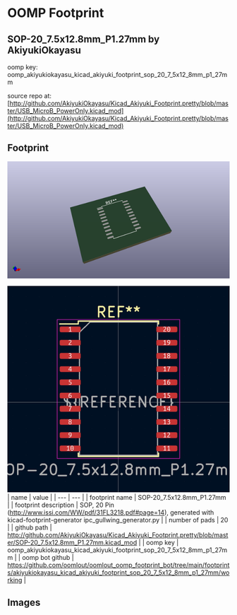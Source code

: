 # OOMP Footprint  
## SOP-20_7.5x12.8mm_P1.27mm  by AkiyukiOkayasu  
  
oomp key: oomp_akiyukiokayasu_kicad_akiyuki_footprint_sop_20_7_5x12_8mm_p1_27mm  
  
source repo at: [http://github.com/AkiyukiOkayasu/Kicad_Akiyuki_Footprint.pretty/blob/master/USB_MicroB_PowerOnly.kicad_mod](http://github.com/AkiyukiOkayasu/Kicad_Akiyuki_Footprint.pretty/blob/master/USB_MicroB_PowerOnly.kicad_mod)  
## Footprint  
  
[![working_kicad_pcb_3d.png](working_kicad_pcb_3d_600.png)](working_kicad_pcb_3d.png)  
  
[![working.png](working_600.png)](working.png)  
| name | value | 
| --- | --- | 
| footprint name | SOP-20_7.5x12.8mm_P1.27mm | 
| footprint description | SOP, 20 Pin (http://www.issi.com/WW/pdf/31FL3218.pdf#page=14), generated with kicad-footprint-generator ipc_gullwing_generator.py | 
| number of pads | 20 | 
| github path | http://github.com/AkiyukiOkayasu/Kicad_Akiyuki_Footprint.pretty/blob/master/SOP-20_7.5x12.8mm_P1.27mm.kicad_mod | 
| oomp key | oomp_akiyukiokayasu_kicad_akiyuki_footprint_sop_20_7_5x12_8mm_p1_27mm | 
| oomp bot github | https://github.com/oomlout/oomlout_oomp_footprint_bot/tree/main/footprints/akiyukiokayasu_kicad_akiyuki_footprint_sop_20_7_5x12_8mm_p1_27mm/working | 
## Images  
